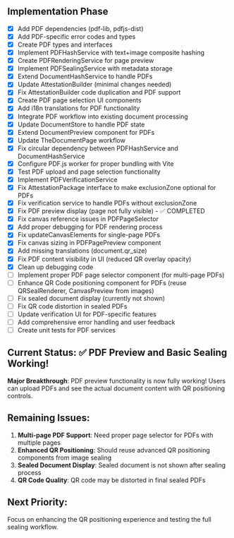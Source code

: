 ## Implementation Phase
- [x] Add PDF dependencies (pdf-lib, pdfjs-dist)
- [x] Add PDF-specific error codes and types
- [x] Create PDF types and interfaces
- [x] Implement PDFHashService with text+image composite hashing
- [x] Create PDFRenderingService for page preview
- [x] Implement PDFSealingService with metadata storage
- [x] Extend DocumentHashService to handle PDFs
- [x] Update AttestationBuilder (minimal changes needed)
- [x] Fix AttestationBuilder code duplication and PDF support
- [x] Create PDF page selection UI components
- [x] Add i18n translations for PDF functionality
- [x] Integrate PDF workflow into existing document processing
- [x] Update DocumentStore to handle PDF state
- [x] Extend DocumentPreview component for PDFs
- [x] Update TheDocumentPage workflow
- [x] Fix circular dependency between PDFHashService and DocumentHashService
- [x] Configure PDF.js worker for proper bundling with Vite
- [x] Test PDF upload and page selection functionality
- [x] Implement PDFVerificationService
- [x] Fix AttestationPackage interface to make exclusionZone optional for PDFs
- [x] Fix verification service to handle PDFs without exclusionZone
- [x] Fix PDF preview display (page not fully visible) - ✅ COMPLETED
- [x] Fix canvas reference issues in PDFPageSelector
- [x] Add proper debugging for PDF rendering process  
- [x] Fix updateCanvasElements for single-page PDFs
- [x] Fix canvas sizing in PDFPagePreview component
- [x] Add missing translations (document.qr_size)
- [x] Fix PDF content visibility in UI (reduced QR overlay opacity)
- [x] Clean up debugging code
- [ ] Implement proper PDF page selector component (for multi-page PDFs)
- [ ] Enhance QR Code positioning component for PDFs (reuse QRSealRenderer, CanvasPreview from images)
- [ ] Fix sealed document display (currently not shown)
- [ ] Fix QR code distortion in sealed PDFs
- [ ] Update verification UI for PDF-specific features
- [ ] Add comprehensive error handling and user feedback
- [ ] Create unit tests for PDF services

## Current Status: ✅ PDF Preview and Basic Sealing Working!

**Major Breakthrough**: PDF preview functionality is now fully working! Users can upload PDFs and see the actual document content with QR positioning controls.

## Remaining Issues:
1. **Multi-page PDF Support**: Need proper page selector for PDFs with multiple pages
2. **Enhanced QR Positioning**: Should reuse advanced QR positioning components from image sealing
3. **Sealed Document Display**: Sealed document is not shown after sealing process
4. **QR Code Quality**: QR code may be distorted in final sealed PDFs

## Next Priority: 
Focus on enhancing the QR positioning experience and testing the full sealing workflow.
